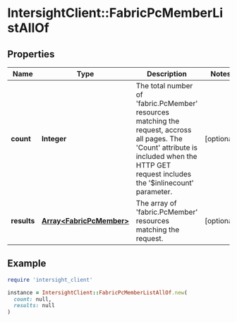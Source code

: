 # IntersightClient::FabricPcMemberListAllOf

## Properties

| Name | Type | Description | Notes |
| ---- | ---- | ----------- | ----- |
| **count** | **Integer** | The total number of &#39;fabric.PcMember&#39; resources matching the request, accross all pages. The &#39;Count&#39; attribute is included when the HTTP GET request includes the &#39;$inlinecount&#39; parameter. | [optional] |
| **results** | [**Array&lt;FabricPcMember&gt;**](FabricPcMember.md) | The array of &#39;fabric.PcMember&#39; resources matching the request. | [optional] |

## Example

```ruby
require 'intersight_client'

instance = IntersightClient::FabricPcMemberListAllOf.new(
  count: null,
  results: null
)
```

